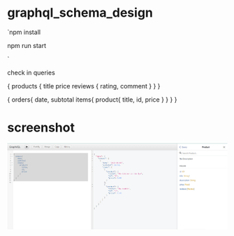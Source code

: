 # graphql_schema_design

`npm install 

npm run start


`

check in queries 

{
  products {
    title
    price
    reviews {
      rating,
      comment
    }
  }
}

{
  orders{
    date,
    subtotal
    items{
      product{
        title,
        id,
        price
      }
    }
  }
}


# screenshot 
![](Screenshot_1.png)
